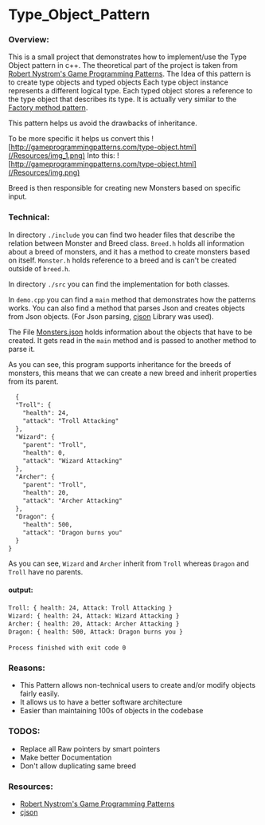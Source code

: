 # Type_Object_Pattern
### Overview:
This is a small project that demonstrates how to implement/use the Type Object pattern in c++.
The theoretical part of the project is taken from [Robert Nystrom's Game Programming Patterns](http://gameprogrammingpatterns.com).
The Idea of this pattern is to create type objects and typed objects Each type object instance represents a different logical type. Each typed object stores a reference to the type object that describes its type.
It is actually very similar to the [Factory method pattern](https://en.wikipedia.org/wiki/Factory_method_pattern).

This pattern helps us avoid the drawbacks of inheritance.

To be more specific it helps us convert this
![http://gameprogrammingpatterns.com/type-object.html](/Resources/img_1.png)
Into this:
![http://gameprogrammingpatterns.com/type-object.html](/Resources/img.png)

Breed is then responsible for creating new Monsters based on specific input.

### Technical:

In directory `./include` you can find two header files that describe the relation between Monster and Breed class.
`Breed.h` holds all information about a breed of monsters, and it has a method to create monsters based on itself.
`Monster.h` holds reference to a breed and is can't be created outside of `breed.h`.

In directory `./src` you can find the implementation for both classes.

In `demo.cpp` you can find a `main` method that demonstrates how the patterns works. You can also find a method that parses Json and creates objects from Json objects. (For Json parsing, [cjson](https://github.com/DaveGamble/cJSON) Library was used).

The File [Monsters.json](/JsonFiles/Monsters.json) holds information about the objects that have to be created.
It gets read in the `main` method and is passed to another method to parse it.


As you can see, this program supports inheritance for the breeds of monsters, this means that we can create a new breed and inherit properties from its parent.
```json{
  {
  "Troll": {
    "health": 24,
    "attack": "Troll Attacking"
  },
  "Wizard": {
    "parent": "Troll",
    "health": 0,
    "attack": "Wizard Attacking"
  },
  "Archer": {
    "parent": "Troll",
    "health": 20,
    "attack": "Archer Attacking"
  },
  "Dragon": {
    "health": 500,
    "attack": "Dragon burns you"
  }
}
```
As you can see, `Wizard` and `Archer` inherit from `Troll` whereas `Dragon` and `Troll` have no parents.

#### output:
```shell
Troll: { health: 24, Attack: Troll Attacking }
Wizard: { health: 24, Attack: Wizard Attacking }
Archer: { health: 20, Attack: Archer Attacking }
Dragon: { health: 500, Attack: Dragon burns you }

Process finished with exit code 0
```
### Reasons:
- This Pattern allows non-technical users to create and/or modify objects fairly easily.
- It allows us to have a better software architecture 
- Easier than maintaining 100s of objects in the codebase

### TODOS:
- Replace all Raw pointers by smart pointers
- Make better Documentation
- Don't allow duplicating same breed

### Resources:
- [Robert Nystrom's Game Programming Patterns](http://gameprogrammingpatterns.com)
- [cjson](https://github.com/DaveGamble/cJSON)
